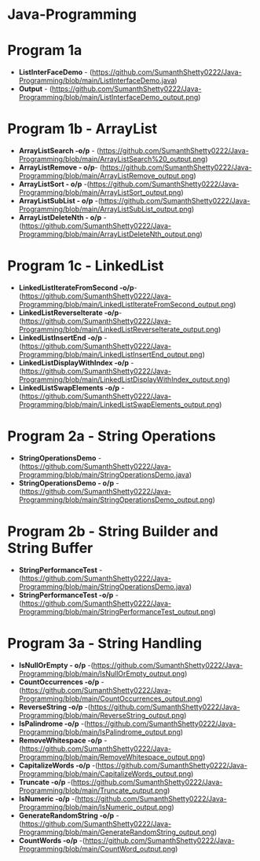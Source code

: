 # Java-Programming

# Program 1a
- **ListInterFaceDemo** - (https://github.com/SumanthShetty0222/Java-Programming/blob/main/ListInterfaceDemo.java)
- **Output** - (https://github.com/SumanthShetty0222/Java-Programming/blob/main/ListInterfaceDemo_output.png)

# Program 1b - ArrayList
- **ArrayListSearch -o/p** - (https://github.com/SumanthShetty0222/Java-Programming/blob/main/ArrayListSearch%20_output.png)
- **ArrayListRemove - o/p**- (https://github.com/SumanthShetty0222/Java-Programming/blob/main/ArrayListRemove_output.png)
- **ArrayListSort - o/p** -(https://github.com/SumanthShetty0222/Java-Programming/blob/main/ArrayListSort_output.png)
- **ArrayListSubList - o/p** -(https://github.com/SumanthShetty0222/Java-Programming/blob/main/ArrayListSubList_output.png)
- **ArrayListDeleteNth - o/p** - (https://github.com/SumanthShetty0222/Java-Programming/blob/main/ArrayListDeleteNth_output.png)

# Program 1c - LinkedList
- **LinkedListIterateFromSecond -o/p**-(https://github.com/SumanthShetty0222/Java-Programming/blob/main/LinkedListIterateFromSecond_output.png)
- **LinkedListReverseIterate -o/p**-(https://github.com/SumanthShetty0222/Java-Programming/blob/main/LinkedListReverseIterate_output.png)
- **LinkedListInsertEnd -o/p** - (https://github.com/SumanthShetty0222/Java-Programming/blob/main/LinkedListInsertEnd_output.png)
- **LinkedListDisplayWithIndex -o/p** - (https://github.com/SumanthShetty0222/Java-Programming/blob/main/LinkedListDisplayWithIndex_output.png)
- **LinkedListSwapElements -o/p** - (https://github.com/SumanthShetty0222/Java-Programming/blob/main/LinkedListSwapElements_output.png)

# Program 2a - String Operations
- **StringOperationsDemo** - (https://github.com/SumanthShetty0222/Java-Programming/blob/main/StringOperationsDemo.java)
- **StringOperationsDemo - o/p** - (https://github.com/SumanthShetty0222/Java-Programming/blob/main/StringOperationsDemo_output.png)

# Program 2b - String Builder and String Buffer
- **StringPerformanceTest** - (https://github.com/SumanthShetty0222/Java-Programming/blob/main/StringOperationsDemo.java)
- **StringPerformanceTest -o/p** - (https://github.com/SumanthShetty0222/Java-Programming/blob/main/StringPerformanceTest_output.png)

# Program 3a - String Handling
- **IsNullOrEmpty - o/p** -(https://github.com/SumanthShetty0222/Java-Programming/blob/main/IsNullOrEmpty_output.png)
- **CountOccurrences -o/p** -(https://github.com/SumanthShetty0222/Java-Programming/blob/main/CountOccurrences_output.png)
- **ReverseString -o/p** -(https://github.com/SumanthShetty0222/Java-Programming/blob/main/ReverseString_output.png)
- **IsPalindrome -o/p** -(https://github.com/SumanthShetty0222/Java-Programming/blob/main/IsPalindrome_output.png)
- **RemoveWhitespace -o/p** -(https://github.com/SumanthShetty0222/Java-Programming/blob/main/RemoveWhitespace_output.png)
- **CapitalizeWords -o/p** -(https://github.com/SumanthShetty0222/Java-Programming/blob/main/CapitalizeWords_output.png)
- **Truncate -o/p** -(https://github.com/SumanthShetty0222/Java-Programming/blob/main/Truncate_output.png)
- **IsNumeric -o/p** -(https://github.com/SumanthShetty0222/Java-Programming/blob/main/IsNumeric_output.png)
- **GenerateRandomString -o/p** -(https://github.com/SumanthShetty0222/Java-Programming/blob/main/GenerateRandomString_output.png)
- **CountWords -o/p** -(https://github.com/SumanthShetty0222/Java-Programming/blob/main/CountWord_output.png)
